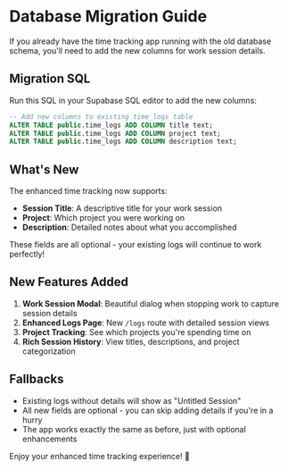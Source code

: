 # Database Migration Guide

If you already have the time tracking app running with the old database schema, you'll need to add the new columns for work session details.

## Migration SQL

Run this SQL in your Supabase SQL editor to add the new columns:

```sql
-- Add new columns to existing time_logs table
ALTER TABLE public.time_logs ADD COLUMN title text;
ALTER TABLE public.time_logs ADD COLUMN project text;
ALTER TABLE public.time_logs ADD COLUMN description text;
```

## What's New

The enhanced time tracking now supports:

- **Session Title**: A descriptive title for your work session
- **Project**: Which project you were working on
- **Description**: Detailed notes about what you accomplished

These fields are all optional - your existing logs will continue to work perfectly!

## New Features Added

1. **Work Session Modal**: Beautiful dialog when stopping work to capture session details
2. **Enhanced Logs Page**: New `/logs` route with detailed session views
3. **Project Tracking**: See which projects you're spending time on
4. **Rich Session History**: View titles, descriptions, and project categorization

## Fallbacks

- Existing logs without details will show as "Untitled Session"
- All new fields are optional - you can skip adding details if you're in a hurry
- The app works exactly the same as before, just with optional enhancements

Enjoy your enhanced time tracking experience! 🚀 